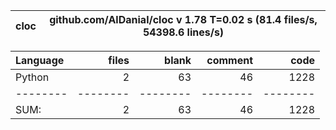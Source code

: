 cloc|github.com/AlDanial/cloc v 1.78  T=0.02 s (81.4 files/s, 54398.6 lines/s)
--- | ---

Language|files|blank|comment|code
:-------|-------:|-------:|-------:|-------:
Python|2|63|46|1228
--------|--------|--------|--------|--------
SUM:|2|63|46|1228
